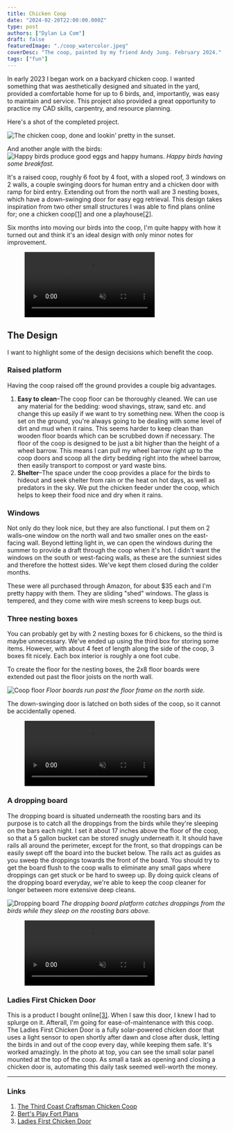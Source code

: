 ```yaml
---
title: Chicken Coop
date: "2024-02-20T22:00:00.000Z"
type: post
authors: ["Dylan La Com"]
draft: false
featuredImage: "./coop_watercolor.jpeg"
coverDesc: "The coop, painted by my friend Andy Jung. February 2024."
tags: ["fun"]
---
```


In early 2023 I began work on a backyard chicken coop. I wanted something that was aesthetically designed and situated in the yard, provided a comfortable home for up to 6 birds, and, importantly, was easy to maintain and service. This project also provided a great opportunity to practice my CAD skills, carpentry, and resource planning.

Here's a shot of the completed project.

![The chicken coop, done and lookin' pretty in the sunset.](coop_final.jpeg)

And another angle with the birds:
![Happy birds produce good eggs and happy humans.](coop_final_w_birds.jpeg)
*Happy birds having some breakfast.*

It's a raised coop, roughly 6 foot by 4 foot, with a sloped roof, 3 windows on 2 walls, a couple swinging doors for human entry and a chicken door with ramp for bird entry. Extending out from the north wall are 3 nesting boxes, which have a down-swinging door for easy egg retrieval. This design takes inspiration from two other small structures I was able to find plans online for; one a chicken coop[[1]](#notes) and one a playhouse[[2]](#notes).

Six months into moving our birds into the coop, I'm quite happy with how it turned out and think it's an ideal design with only minor notes for improvement.

<figure>
  <p>
    <video autoplay playsinline controls loop muted preload="auto">
      <source src="/front_to_back_orbit.mp4" type="video/mp4">
    </video>
  </p>
</figure>

## The Design

I want to highlight some of the design decisions which benefit the coop.

### Raised platform

Having the coop raised off the ground provides a couple big advantages.
  1. **Easy to clean**–The coop floor can be thoroughly cleaned. We can use any material for the bedding: wood shavings, straw, sand etc. and change this up easily if we want to try something new. When the coop is set on the ground, you're always going to be dealing with some level of dirt and mud when it rains. This seems harder to keep clean than wooden floor boards which can be scrubbed down if necessary. The floor of the coop is designed to be just a bit higher than the height of a wheel barrow. This means I can pull my wheel barrow right up to the coop doors and scoop all the dirty bedding right into the wheel barrow, then easily transport to compost or yard waste bins.
  1. **Shelter**–The space under the coop provides a place for the birds to hideout and seek shelter from rain or the heat on hot days, as well as predators in the sky. We put the chicken feeder under the coop, which helps to keep their food nice and dry when it rains.

### Windows

Not only do they look nice, but they are also functional. I put them on 2 walls–one window on the north wall and two smaller ones on the east-facing wall. Beyond letting light in, we can open the windows during the summer to provide a draft through the coop when it's hot. I didn't want the windows on the south or west-facing walls, as these are the sunniest sides and therefore the hottest sides. We've kept them closed during the colder months.

These were all purchased through Amazon, for about $35 each and I'm pretty happy with them. They are sliding "shed" windows. The glass is tempered, and they come with wire mesh screens to keep bugs out.

### Three nesting boxes

You can probably get by with 2 nesting boxes for 6 chickens, so the third is maybe unnecessary. We've ended up using the third box for storing some items. However, with about 4 feet of length along the side of the coop, 3 boxes fit nicely. Each box interior is roughly a one foot cube.

To create the floor for the nesting boxes, the 2x8 floor boards were extended out past the floor joists on the north wall.

![Coop floor](coop_floor_cad.png)
*Floor boards run past the floor frame on the north side.*

The down-swinging door is latched on both sides of the coop, so it cannot be accidentally opened.

<figure>
  <p>
    <video autoplay playsinline controls loop muted preload="auto">
      <source src="/nesting_box_door_480.mp4" type="video/mp4">
    </video>
  </p>
</figure>

### A dropping board

The dropping board is situated underneath the roosting bars and its purpose is to catch all the droppings from the birds while they're sleeping on the bars each night. I set it about 17 inches above the floor of the coop, so that a 5 gallon bucket can be stored snugly underneath it. It should have rails all around the perimeter, except for the front, so that droppings can be easily swept off the board into the bucket below. The rails act as guides as you sweep the droppings towards the front of the board. You should try to get the board flush to the coop walls to eliminate any small gaps where droppings can get stuck or be hard to sweep up. By doing quick cleans of the dropping board everyday, we're able to keep the coop cleaner for longer between more extensive deep cleans.

![Dropping board](dropping_board.jpeg)
*The dropping board platform catches droppings from the birds while they sleep on the roosting bars above.*

<figure>
  <p>
    <video autoplay playsinline controls loop muted preload="auto">
      <source src="/dropping_board_in_action_480.mp4" type="video/mp4">
    </video>
  </p>
</figure>

### Ladies First Chicken Door

This is a product I bought online[[3]](#notes). When I saw this door, I knew I had to splurge on it. Afterall, I'm going for ease-of-maintenance with this coop. The Ladies First Chicken Door is a fully solar-powered chicken door that uses a light sensor to open shortly after dawn and close after dusk, letting the birds in and out of the coop every day, while keeping them safe. It's worked amazingly. In the photo at top, you can see the small solar panel mounted at the top of the coop. As small a task as opening and closing a chicken door is, automating this daily task seemed well-worth the money.

<!-- ## The Build -->

---

### <a name="notes"></a>Links

1. [The Third Coast Craftsman Chicken Coop](https://www.thirdcoastcraftsman.com/product-page/chicken-coop-and-run-plans)
1. [Bert's Play Fort Plans](https://www.elevatedspaces.ca/products/modern-playhouse-plans)
1. [Ladies First Chicken Door](https://www.ladiesfirstchickendoor.com/)